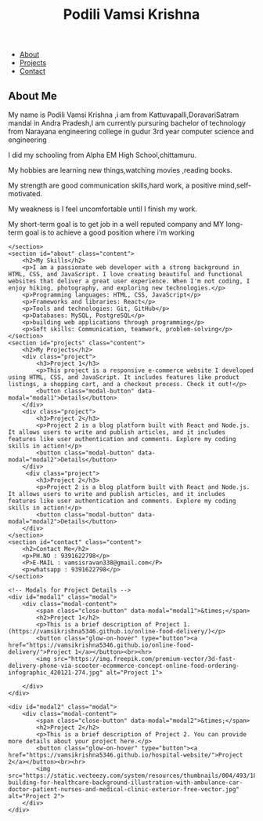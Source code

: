 <!DOCTYPE html>
<html lang="en">
<head>
    <meta charset="UTF-8">
    <meta name="viewport" content="width=device-width, initial-scale=1.0">
    <title>p.vamsi krishna</title>
    <link rel="stylesheet" type="text/css" href="styles.css">
</head>
<body>
    <header>
        <h1>Podili Vamsi Krishna</h1>
    </header>
    <nav>
        <ul>
            <li><a href="#about">About</a></li>
            <li><a href="#projects">Projects</a></li>
            <li><a href="#contact">Contact</a></li>
        </ul>
    </nav>
    <section id="about" class="content">
        <h2>About Me</h2>
        <p>My name is Podili Vamsi Krishna ,i am from Kattuvapalli,DoravariSatram mandal in Andra Pradesh,I am currently pursuring bachelor of technology from Narayana engineering college in gudur 3rd year computer science and engineering </p>
        <p>I did my schooling from Alpha EM High School,chittamuru.</p>
        <p>My hobbies are learning new things,watching movies ,reading books.</p>
        <p>My strength are good communication skills,hard work, a positive mind,self-motivated.</p>
        <p>My weakness is I feel uncomfortable until I finish my work.</p>
        <p>My short-term goal is to get job in a well reputed company and MY long-term goal is to achieve a good position where i'm working</p>
        
    </section>
    <section id="about" class="content">
        <h2>My Skills</h2>
        <p>I am a passionate web developer with a strong background in HTML, CSS, and JavaScript. I love creating beautiful and functional websites that deliver a great user experience. When I'm not coding, I enjoy hiking, photography, and exploring new technologies.</p>
        <p>Programming languages: HTML, CSS, JavaScript</p>
        <p>Frameworks and libraries: React</p>
        <p>Tools and technologies: Git, GitHub</p>
        <p>Databases: MySQL, PostgreSQL</p>
        <p>building web applications through programming</p>
        <p>Soft skills: Communication, teamwork, problem-solving</p>
    </section>
    <section id="projects" class="content">
        <h2>My Projects</h2>
        <div class="project">
            <h3>Project 1</h3>
            <p>This project is a responsive e-commerce website I developed using HTML, CSS, and JavaScript. It includes features like product listings, a shopping cart, and a checkout process. Check it out!</p>
            <button class="modal-button" data-modal="modal1">Details</button>
        </div>
        <div class="project">
            <h3>Project 2</h3>
            <p>Project 2 is a blog platform built with React and Node.js. It allows users to write and publish articles, and it includes features like user authentication and comments. Explore my coding skills in action!</p>
            <button class="modal-button" data-modal="modal2">Details</button>
        </div>
         <div class="project">
            <h3>Project 2</h3>
            <p>Project 2 is a blog platform built with React and Node.js. It allows users to write and publish articles, and it includes features like user authentication and comments. Explore my coding skills in action!</p>
            <button class="modal-button" data-modal="modal2">Details</button>
        </div>
    </section>
    <section id="contact" class="content">
        <h2>Contact Me</h2>
        <p>PH.NO : 9391622798</p>
        <P>E-MAIL : vamsisravan338@gmail.com</P>
        <p>whatsapp : 9391622798</p>
    </section>

    <!-- Modals for Project Details -->
    <div id="modal1" class="modal">
        <div class="modal-content">
            <span class="close-button" data-modal="modal1">&times;</span>
            <h2>Project 1</h2>
            <p>This is a brief description of Project 1.(https://vamsikrishna5346.github.io/online-food-delivery/)</p>
            <button class="glow-on-hover" type="button"><a href="https://vamsikrishna5346.github.io/online-food-delivery/">Project 1</a></button><br><hr>
            <img src="https://img.freepik.com/premium-vector/3d-fast-delivery-phone-via-scooter-ecommerce-concept-online-food-ordering-infographic_420121-274.jpg" alt="Project 1">
            
        </div>
    </div>

    <div id="modal2" class="modal">
        <div class="modal-content">
            <span class="close-button" data-modal="modal2">&times;</span>
            <h2>Project 2</h2>
            <p>This is a brief description of Project 2. You can provide more details about your project here.</p>
            <button class="glow-on-hover" type="button"><a href="https://vamsikrishna5346.github.io/hospital-website/">Project 2</a></button><br><hr>
            <img src="https://static.vecteezy.com/system/resources/thumbnails/004/493/181/small/hospital-building-for-healthcare-background-illustration-with-ambulance-car-doctor-patient-nurses-and-medical-clinic-exterior-free-vector.jpg" alt="Project 2">
        </div>
    </div>
<script src="script.js"></script>
</body>
</html>
